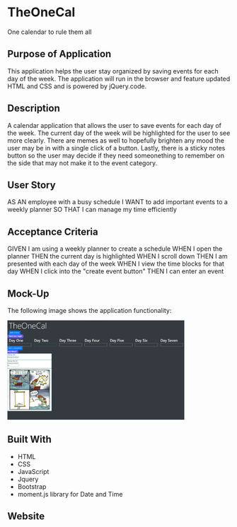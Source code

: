 # TheOneCal
One calendar to rule them all

## Purpose of Application
This application helps the user stay organized by saving events for each day of the week. The application will run in the browser and feature updated HTML and CSS and is powered by jQuery.code.

## Description
A calendar application that allows the user to save events for each day of the week. The current day of the week will be highlighted for the user to see more clearly. There are memes as well to hopefully brighten any mood the user may be in with a single click of a button. Lastly, there is a sticky notes button so the user may decide if they need someonething to remember on the side that may not make it to the event category.

## User Story
AS AN employee with a busy schedule
I WANT to add important events to a weekly planner
SO THAT I can manage my time efficiently 

## Acceptance Criteria
GIVEN I am using a weekly planner to create a schedule
WHEN I open the planner
THEN the current day is highlighted
WHEN I scroll down
THEN I am presented with each day of the week
WHEN I view the time blocks for that day
WHEN I click into the "create event button"
THEN I can enter an event

## Mock-Up
The following image shows the application functionality:

<div>
    <img src="./assets/images/theonecalimg.jpg" width="400px"/>
</div>

## Built With
* HTML
* CSS
* JavaScript
* Jquery
* Bootstrap
* moment.js library for Date and Time

## Website
